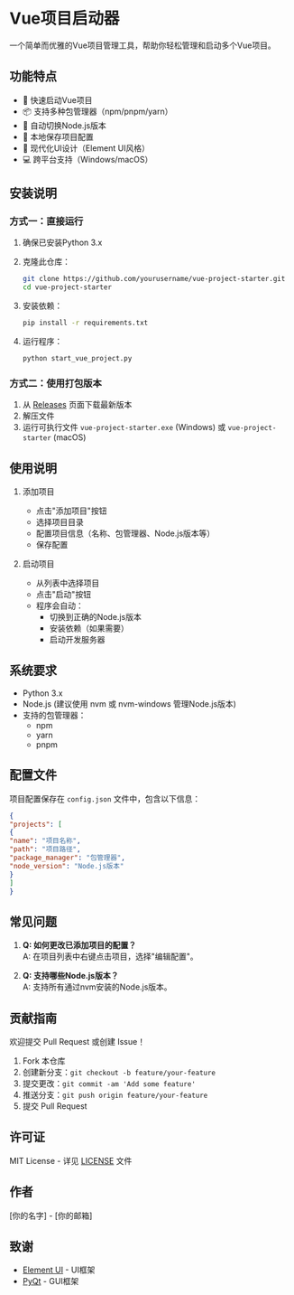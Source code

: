 # Vue项目启动器

一个简单而优雅的Vue项目管理工具，帮助你轻松管理和启动多个Vue项目。

## 功能特点

- 🚀 快速启动Vue项目
- 📦 支持多种包管理器（npm/pnpm/yarn）
- 🔄 自动切换Node.js版本
- 💾 本地保存项目配置
- 🎨 现代化UI设计（Element UI风格）
- 💻 跨平台支持（Windows/macOS）

## 安装说明

### 方式一：直接运行

1. 确保已安装Python 3.x
2. 克隆此仓库：

   ```bash
   git clone https://github.com/yourusername/vue-project-starter.git
   cd vue-project-starter
   ```

3. 安装依赖：

   ```bash
   pip install -r requirements.txt
   ```

4. 运行程序：

   ```bash
   python start_vue_project.py
   ```

### 方式二：使用打包版本

1. 从 [Releases](https://github.com/yourusername/vue-project-starter/releases) 页面下载最新版本
2. 解压文件
3. 运行可执行文件 `vue-project-starter.exe` (Windows) 或 `vue-project-starter` (macOS)

## 使用说明

1. 添加项目
   - 点击"添加项目"按钮
   - 选择项目目录
   - 配置项目信息（名称、包管理器、Node.js版本等）
   - 保存配置

2. 启动项目
   - 从列表中选择项目
   - 点击"启动"按钮
   - 程序会自动：
     - 切换到正确的Node.js版本
     - 安装依赖（如果需要）
     - 启动开发服务器

## 系统要求

- Python 3.x
- Node.js (建议使用 nvm 或 nvm-windows 管理Node.js版本)
- 支持的包管理器：
  - npm
  - yarn
  - pnpm

## 配置文件

项目配置保存在 `config.json` 文件中，包含以下信息：

```json
{
"projects": [
{
"name": "项目名称",
"path": "项目路径",
"package_manager": "包管理器",
"node_version": "Node.js版本"
}
]
}
```

## 常见问题

1. **Q: 如何更改已添加项目的配置？**  
   A: 在项目列表中右键点击项目，选择"编辑配置"。

2. **Q: 支持哪些Node.js版本？**  
   A: 支持所有通过nvm安装的Node.js版本。

## 贡献指南

欢迎提交 Pull Request 或创建 Issue！

1. Fork 本仓库
2. 创建新分支：`git checkout -b feature/your-feature`
3. 提交更改：`git commit -am 'Add some feature'`
4. 推送分支：`git push origin feature/your-feature`
5. 提交 Pull Request

## 许可证

MIT License - 详见 [LICENSE](LICENSE) 文件

## 作者

[你的名字] - [你的邮箱]

## 致谢

- [Element UI](https://element.eleme.io/) - UI框架
- [PyQt](https://www.riverbankcomputing.com/software/pyqt/) - GUI框架
